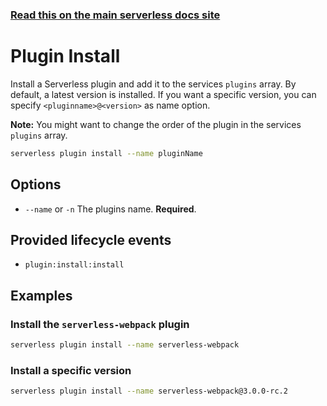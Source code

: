 <!--
title: Serverless Framework Commands - AWS Lambda - Plugin Install
description: Install a Serverless plugin and add it to the service's plugins array using the Serverless Framework.
short_title: Plugin Install
keywords: ['Serverless', 'Framework', 'AWS Lambda', 'plugin', 'installation']
-->

<!-- DOCS-SITE-LINK:START automatically generated  -->

### [Read this on the main serverless docs site](https://www.serverless.com/framework/docs/providers/aws/cli-reference/plugin-install)

<!-- DOCS-SITE-LINK:END -->

# Plugin Install

Install a Serverless plugin and add it to the services `plugins` array. By default, a latest version is installed.
If you want a specific version, you can specify `<pluginname>@<version>` as name option.

**Note:** You might want to change the order of the plugin in the services `plugins` array.

```bash
serverless plugin install --name pluginName
```

## Options

- `--name` or `-n` The plugins name. **Required**.

## Provided lifecycle events

- `plugin:install:install`

## Examples

### Install the `serverless-webpack` plugin

```bash
serverless plugin install --name serverless-webpack
```

### Install a specific version

```bash
serverless plugin install --name serverless-webpack@3.0.0-rc.2
```
